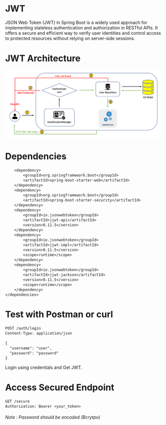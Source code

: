 # JWT
JSON Web Token (JWT) in Spring Boot is a widely used approach for implementing stateless authentication and authorization in RESTful APIs. It offers a secure and efficient way to verify user identities and control access to protected resources without relying on server-side sessions.

# JWT Architecture
<img src='https://github.com/AbhishekGandre/JWT/blob/main/jwt_img.png'></img>

# Dependencies
```<pre><dependencies>
    <dependency>
        <groupId>org.springframework.boot</groupId>
        <artifactId>spring-boot-starter-web</artifactId>
    </dependency>
    <dependency>
        <groupId>org.springframework.boot</groupId>
        <artifactId>spring-boot-starter-security</artifactId>
    </dependency>
    <dependency>
        <groupId>io.jsonwebtoken</groupId>
        <artifactId>jjwt-api</artifactId>
        <version>0.11.5</version>
    </dependency>
    <dependency>
        <groupId>io.jsonwebtoken</groupId>
        <artifactId>jjwt-impl</artifactId>
        <version>0.11.5</version>
        <scope>runtime</scope>
    </dependency>
    <dependency>
        <groupId>io.jsonwebtoken</groupId>
        <artifactId>jjwt-jackson</artifactId>
        <version>0.11.5</version>
        <scope>runtime</scope>
    </dependency>
</dependencies>
```

# Test with Postman or curl
```
POST /auth/login
Content-Type: application/json

{
  "username": "user",
  "password": "password"
}
```
Login using credentials and Get JWT.

# Access Secured Endpoint
```
GET /secure
Authorization: Bearer <your_token>
```

<h6>Note : Password should be encoded (Bcrytpo)</h6>
